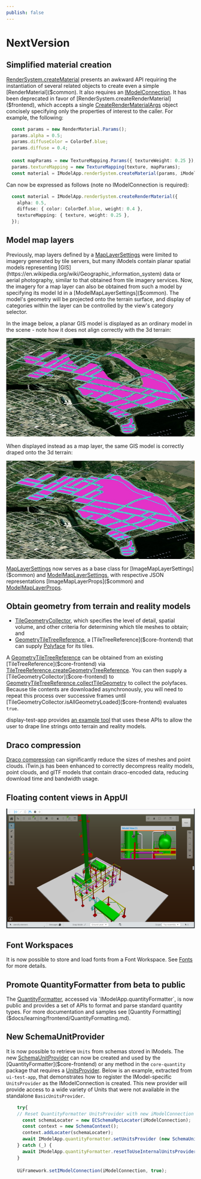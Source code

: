 ```yaml
---
publish: false
---
```

# NextVersion

## Simplified material creation

[RenderSystem.createMaterial]($frontend) presents an awkward API requiring the instantiation of several related objects to create even a simple [RenderMaterial]($common). It also requires an [IModelConnection]($frontend). It has been deprecated in favor of [RenderSystem.createRenderMaterial]($frontend), which accepts a single [CreateRenderMaterialArgs]($frontend) object concisely specifying only the properties of interest to the caller. For example, the following:

```ts
  const params = new RenderMaterial.Params();
  params.alpha = 0.5;
  params.diffuseColor = ColorDef.blue;
  params.diffuse = 0.4;

  const mapParams = new TextureMapping.Params({ textureWeight: 0.25 });
  params.textureMapping = new TextureMapping(texture, mapParams);
  const material = IModelApp.renderSystem.createMaterial(params, iModel);
```

Can now be expressed as follows (note no IModelConnection is required):

```ts
  const material = IModelApp.renderSystem.createRenderMaterial({
    alpha: 0.5,
    diffuse: { color: ColorDef.blue, weight: 0.4 },
    textureMapping: { texture, weight: 0.25 },
  });
```

## Model map layers

Previously, map layers defined by a [MapLayerSettings]($common) were limited to imagery generated by tile servers, but many iModels contain planar spatial models representing [GIS](https://en.wikipedia.org/wiki/Geographic_information_system) data or aerial photography, similar to that obtained from tile imagery services. Now, the imagery for a map layer can also be obtained from such a model by specifying its model Id in a [ModelMapLayerSettings]($common). The model's geometry will be projected onto the terrain surface, and display of categories within the layer can be controlled by the view's category selector.

In the image below, a planar GIS model is displayed as an ordinary model in the scene - note how it does not align correctly with the 3d terrain:

![Gis as model](assets/gis-as-map-layer.jpg "2D GIS deta displayed as model")

When displayed instead as a map layer, the same GIS model is correctly draped onto the 3d terrain:

![GIS as map layer](assets/gis-as-model.jpg "2D GIS deta displayed as map layer")

[MapLayerSettings]($common) now serves as a base class for [ImageMapLayerSettings]($common) and [ModelMapLayerSettings]($common), with respective JSON representations [ImageMapLayerProps]($common) and [ModelMapLayerProps]($common).

## Obtain geometry from terrain and reality models

- [TileGeometryCollector]($core-frontend), which specifies the level of detail, spatial volume, and other criteria for determining which tile meshes to obtain; and
- [GeometryTileTreeReference]($core-frontend), a [TileTreeReference]($core-frontend) that can supply [Polyface]($core-geometry) for its tiles.

A [GeometryTileTreeReference]($core-frontend) can be obtained from an existing [TileTreeReference]($core-frontend) via [TileTreeReference.createGeometryTreeReference]($core-frontend). You can then supply a [TileGeometryCollector]($core-frontend) to [GeometryTileTreeReference.collectTileGeometry]($core-frontend) to collect the polyfaces. Because tile contents are downloaded asynchronously, you will need to repeat this process over successive frames until [TileGeometryCollector.isAllGeometryLoaded]($core-frontend) evaluates `true`.

display-test-app provides [an example tool](https://github.com/iTwin/itwinjs-core/blob/master/test-apps/display-test-app/src/frontend/TerrainDrapeTool.ts) that uses these APIs to allow the user to drape line strings onto terrain and reality models.

## Draco compression

[Draco compression](https://codelabs.developers.google.com/codelabs/draco-3d) can significantly reduce the sizes of meshes and point clouds. iTwin.js has been enhanced to correctly decompress reality models, point clouds, and glTF models that contain draco-encoded data, reducing download time and bandwidth usage.

## Floating content views in AppUI

![Floating iModel Content Dialog](../learning/ui/appui/images/FloatingViewport.png "Floating iModel Content Dialog")

## Font Workspaces

It is now possible to store and load fonts from a Font Workspace. See [Fonts]($docs/learning/backend/Fonts.md) for more details.

## Promote QuantityFormatter from beta to public

The [QuantityFormatter]($core-frontend), accessed via `IModelApp.quantityFormatter`, is now public and provides a set of APIs to format and parse standard quantity types. For more documentation and samples see [Quantity Formatting]($docs/learning/frontend/QuantityFormatting.md).

## New SchemaUnitProvider

It is now possible to retrieve `Units` from schemas stored in IModels. The new [SchemaUnitProvider]($ecschema-metadata) can now be created and used by the [QuantityFormatter]($core-frontend) or any method in the `core-quantity` package that requires a [UnitsProvider]($quantity). Below is an example, extracted from `ui-test-app`, that demonstrates how to register the IModel-specific `UnitsProvider` as the IModelConnection is created. This new provider will provide access to a wide variety of Units that were not available in the standalone `BasicUnitsProvider`.

```ts
    try{
    // Reset QuantityFormatter UnitsProvider with new iModelConnection
      const schemaLocater = new ECSchemaRpcLocater(iModelConnection);
      const context = new SchemaContext();
      context.addLocater(schemaLocater);
      await IModelApp.quantityFormatter.setUnitsProvider (new SchemaUnitProvider(context));
    } catch (_) {
      await IModelApp.quantityFormatter.resetToUseInternalUnitsProvider(); // reset to use internal BasicUnitsProvider
    }

    UiFramework.setIModelConnection(iModelConnection, true);
```
